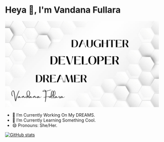 # Heya 👋, I'm Vandana Fullara
![](https://github.com/vandana3fullara/vandana3fullara/blob/main/DAUGHTER.png)


- 🔭 I’m Currently Working On My DREAMS. 
- 🌱 I’m Currently Learning Something Cool. 
- 😄 Pronouns: She/Her. 
  

  

[![GitHub stats](https://github-readme-stats.vercel.app/api?username=vandana3fullara)](https://github.com/vandana3fullara/github-readme-stats)
